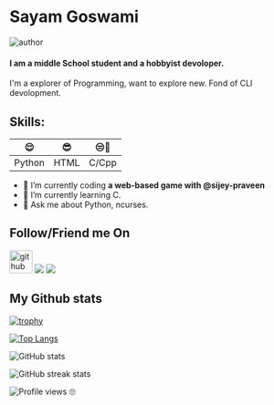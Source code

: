 # Sayam Goswami
![author](https://img.shields.io/badge/author-Myself-blue)
#### I am a middle School student and a hobbyist devoloper.
<!--m![I am a student devoloper](https://avatars.githubusercontent.com/u/81681676?v=4)-->

I'm a explorer of Programming, want to explore new. Fond of CLI devolopment.

## Skills:
| 😌 | 😎 | 😒🤏 |
|---|---|---|
| Python | HTML | C/Cpp |

- 🔭 I’m currently coding **a web-based game with @sijey-praveen**
- 🌱 I’m currently learning C.
- 💬 Ask me about Python, ncurses.

## Follow/Friend me On

[<img src='https://cdn.jsdelivr.net/npm/simple-icons@3.0.1/icons/github.svg' alt='github' height='40'>](https://github.com/sayampy)
[<img src="https://img.icons8.com/material-rounded/48/000000/discord-logo.png"/>](https://discord.com/channels/@me/810418783847055411)
[<img src="https://cdn.jsdelivr.net/npm/simple-icons@3.0.1/icons/stackoverflow.svg">](https://stackoverflow.com/users/15397541/sayampy?tab=profile)
## My Github stats
[![trophy](https://github-profile-trophy.vercel.app/?username=sayampy)](https://github.com/ryo-ma/github-profile-trophy)

[![Top Langs](https://github-readme-stats.vercel.app/api/top-langs/?username=sayampy)](https://github.com/anuraghazra/github-readme-stats)

![GitHub stats](https://github-readme-stats.vercel.app/api?username=sayampy&show_icons=true)  

![GitHub streak stats](https://github-readme-streak-stats.herokuapp.com/?user=sayampy)  

![Profile views](https://gpvc.arturio.dev/sayampy) 🙄

